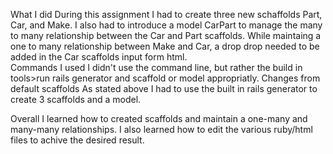What I did
  During this assignment I had to create three new schaffolds Part, Car, and Make. I also had to introduce a model CarPart to manage the many to many relationship between the Car and Part scaffolds. While maintaing a one to many relationship between Make and Car, a drop drop needed to be added in the Car scaffolds input form html.  
Commands I used
  I didn't use the command line, but rather the build in tools>run rails generator and scaffold or model appropriatly. 
Changes from default scaffolds
  As stated above I had to use the built in rails generator to create 3 scaffolds and a model. 
  
  Overall I learned how to created scaffolds and maintain a one-many and many-many relationships. I also learned how to edit the various ruby/html files to achive the desired result.
